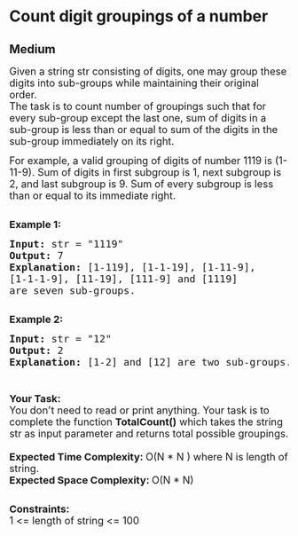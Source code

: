 # Count digit groupings of a number
##  Medium 
<div class="problem-statement">
                <p></p><p><span style="font-size:18px">Given a string str consisting of digits, one&nbsp;may group these digits into sub-groups while&nbsp;maintaining their original order.<br>
The task is to count number of groupings such that for every sub-group except the last one, sum of digits in a sub-group is less than or equal to sum of the digits in the sub-group immediately on its right.</span></p>

<p><span style="font-size:18px">For example, a valid grouping of digits of number 1119 is (1-11-9). Sum of digits in first subgroup is 1, next subgroup is 2, and last subgroup is 9. Sum of every subgroup is less than or equal to its immediate right.</span><br>
&nbsp;</p>

<p><span style="font-size:18px"><strong>Example 1:&nbsp;</strong></span></p>

<pre><span style="font-size:18px"><strong>Input: </strong>str = "1119"
<strong>Output: </strong>7
<strong>Explanation: </strong></span><span style="font-size:18px">[1-119], [1-1-19], [1-11-9], 
[1-1-1-9], [11-19], [111-9] and [1119] 
are seven sub-groups.</span>
</pre>

<p><br>
<span style="font-size:18px"><strong>Example 2:</strong></span></p>

<pre><span style="font-size:18px"><strong>Input: </strong>str = "12"
<strong>Output: </strong>2
<strong>Explanation: </strong>[1-2] and [12] are two sub-groups.</span>
</pre>

<p>&nbsp;</p>

<p><span style="font-size:18px"><strong>Your Task:</strong><br>
You don't need to read or print anything. Your task is to complete the function&nbsp;<strong>TotalCount()</strong>&nbsp;which takes the string str as input parameter and returns total possible groupings.<br>
<br>
<strong>Expected Time&nbsp;Complexity:&nbsp;</strong>O(N * N ) where N is length of string.<br>
<strong>Expected Space Complexity:&nbsp;</strong>O(N * N)</span><br>
&nbsp;</p>

<p><span style="font-size:18px"><strong>Constraints:</strong><br>
1 &lt;= length of string&nbsp;&lt;= 100</span></p>
 <p></p>
            </div>